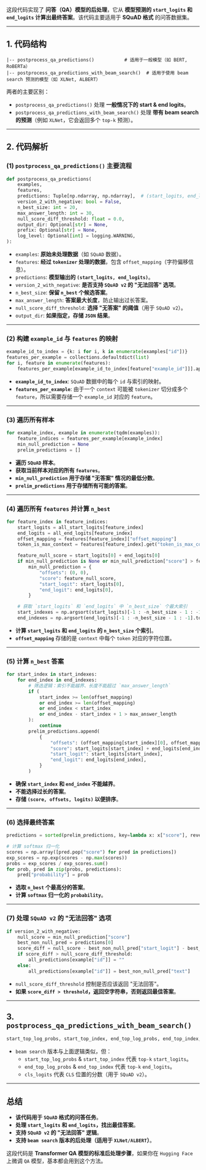 这段代码实现了 **问答（QA）模型的后处理**，它从 **模型预测的 `start_logits` 和 `end_logits` 计算出最终答案**。该代码主要适用于 **SQuAD 格式** 的问答数据集。

---

## **1. 代码结构**
```
|-- postprocess_qa_predictions()           # 适用于一般模型（如 BERT, RoBERTa）
|-- postprocess_qa_predictions_with_beam_search()  # 适用于使用 beam search 预测的模型（如 XLNet, ALBERT）
```
两者的主要区别：
- `postprocess_qa_predictions()` 处理 **一般情况下的 start & end logits**。
- `postprocess_qa_predictions_with_beam_search()` 处理 **带有 beam search 的预测**（例如 `XLNet`，它会返回多个 `top-k` 预测）。

---

## **2. 代码解析**
### **(1) `postprocess_qa_predictions()` 主要流程**
```python
def postprocess_qa_predictions(
    examples,
    features,
    predictions: Tuple[np.ndarray, np.ndarray],  # (start_logits, end_logits)
    version_2_with_negative: bool = False,
    n_best_size: int = 20,
    max_answer_length: int = 30,
    null_score_diff_threshold: float = 0.0,
    output_dir: Optional[str] = None,
    prefix: Optional[str] = None,
    log_level: Optional[int] = logging.WARNING,
):
```
- `examples`: **原始未处理数据**（如 `SQuAD` 数据）。
- `features`: **经过 `tokenizer` 处理的数据**，包含 `offset_mapping`（字符偏移信息）。
- `predictions`: **模型输出的 `(start_logits, end_logits)`**。
- `version_2_with_negative`: **是否支持 `SQuAD v2` 的 "无法回答" 选项**。
- `n_best_size`: **保留 `n_best` 个候选答案**。
- `max_answer_length`: **答案最大长度**，防止输出过长答案。
- `null_score_diff_threshold`: **选择 "无答案" 的阈值**（用于 `SQuAD v2`）。
- `output_dir`: **如果指定，存储 `JSON` 结果**。

---

### **(2) 构建 `example_id` 与 `features` 的映射**
```python
example_id_to_index = {k: i for i, k in enumerate(examples["id"])}
features_per_example = collections.defaultdict(list)
for i, feature in enumerate(features):
    features_per_example[example_id_to_index[feature["example_id"]]].append(i)
```
- **`example_id_to_index`**: `SQuAD` 数据中的每个 `id` 与索引的映射。
- **`features_per_example`**: 由于一个 `context` 可能被 `tokenizer` 切分成多个 `feature`，所以需要存储一个 `example_id` 对应的 `feature`。

---

### **(3) 遍历所有样本**
```python
for example_index, example in enumerate(tqdm(examples)):
    feature_indices = features_per_example[example_index]
    min_null_prediction = None
    prelim_predictions = []
```
- **遍历 `SQuAD` 样本**。
- **获取当前样本对应的所有 `features`**。
- **`min_null_prediction` 用于存储 "无答案" 情况的最低分数**。
- **`prelim_predictions` 用于存储所有可能的答案**。

---

### **(4) 遍历所有 `features` 并计算 `n_best`**
```python
for feature_index in feature_indices:
    start_logits = all_start_logits[feature_index]
    end_logits = all_end_logits[feature_index]
    offset_mapping = features[feature_index]["offset_mapping"]
    token_is_max_context = features[feature_index].get("token_is_max_context", None)

    feature_null_score = start_logits[0] + end_logits[0]
    if min_null_prediction is None or min_null_prediction["score"] > feature_null_score:
        min_null_prediction = {
            "offsets": (0, 0),
            "score": feature_null_score,
            "start_logit": start_logits[0],
            "end_logit": end_logits[0],
        }

    # 获取 `start_logits` 和 `end_logits` 中 `n_best_size` 个最大索引
    start_indexes = np.argsort(start_logits)[-1 : -n_best_size - 1 : -1].tolist()
    end_indexes = np.argsort(end_logits)[-1 : -n_best_size - 1 : -1].tolist()
```
- **计算 `start_logits` 和 `end_logits` 的 `n_best_size` 个索引**。
- **`offset_mapping`** 存储的是 `context` 中每个 `token` 对应的字符位置。

---

### **(5) 计算 `n_best` 答案**
```python
for start_index in start_indexes:
    for end_index in end_indexes:
        # 筛选逻辑：索引不能越界、长度不能超过 `max_answer_length`
        if (
            start_index >= len(offset_mapping)
            or end_index >= len(offset_mapping)
            or end_index < start_index
            or end_index - start_index + 1 > max_answer_length
        ):
            continue
        prelim_predictions.append(
            {
                "offsets": (offset_mapping[start_index][0], offset_mapping[end_index][1]),
                "score": start_logits[start_index] + end_logits[end_index],
                "start_logit": start_logits[start_index],
                "end_logit": end_logits[end_index],
            }
        )
```
- **确保 `start_index` 和 `end_index` 不能越界**。
- **不能选择过长的答案**。
- **存储 `(score, offsets, logits)` 以便排序**。

---

### **(6) 选择最终答案**
```python
predictions = sorted(prelim_predictions, key=lambda x: x["score"], reverse=True)[:n_best_size]

# 计算 softmax 归一化
scores = np.array([pred.pop("score") for pred in predictions])
exp_scores = np.exp(scores - np.max(scores))
probs = exp_scores / exp_scores.sum()
for prob, pred in zip(probs, predictions):
    pred["probability"] = prob
```
- **选取 `n_best` 个最高分的答案**。
- **计算 `softmax` 归一化的 `probability`**。

---

### **(7) 处理 `SQuAD v2` 的 "无法回答" 选项**
```python
if version_2_with_negative:
    null_score = min_null_prediction["score"]
    best_non_null_pred = predictions[0]
    score_diff = null_score - best_non_null_pred["start_logit"] - best_non_null_pred["end_logit"]
    if score_diff > null_score_diff_threshold:
        all_predictions[example["id"]] = ""
    else:
        all_predictions[example["id"]] = best_non_null_pred["text"]
```
- `null_score_diff_threshold` 控制是否应该返回 "无法回答"。
- **如果 `score_diff > threshold`，返回空字符串，否则返回最佳答案**。

---

## **3. `postprocess_qa_predictions_with_beam_search()`**
```python
start_top_log_probs, start_top_index, end_top_log_probs, end_top_index, cls_logits = predictions
```
- `beam search` 版本与上面逻辑类似，但：
  - `start_top_log_probs` & `start_top_index` 代表 `top-k` `start_logits`。
  - `end_top_log_probs` & `end_top_index` 代表 `top-k` `end_logits`。
  - `cls_logits` 代表 `CLS` 位置的分数（用于 `SQuAD v2`）。

---

## **总结**
- **该代码用于 `SQuAD` 格式的问答任务**。
- **处理 `start_logits` 和 `end_logits`，找出最佳答案**。
- **支持 `SQuAD v2` 的 "无法回答" 逻辑**。
- **支持 `beam search` 版本的后处理（适用于 `XLNet/ALBERT`）**。

这段代码是 **Transformer QA 模型的标准后处理步骤**，如果你在 `Hugging Face` 上微调 `QA` 模型，基本都会用到这个方法。